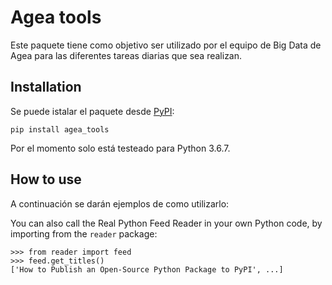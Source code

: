 # Agea tools

Este paquete tiene como objetivo ser utilizado por el equipo de Big Data de Agea para las diferentes tareas diarias que sea realizan.


## Installation

Se puede istalar el paquete desde  [PyPI](https://pypi.org/project/realpython-reader/):

    pip install agea_tools

Por el momento solo está testeado para Python 3.6.7.

## How to use

A continuación se darán ejemplos de como utilizarlo:



You can also call the Real Python Feed Reader in your own Python code, by importing from the `reader` package:

    >>> from reader import feed
    >>> feed.get_titles()
    ['How to Publish an Open-Source Python Package to PyPI', ...]

